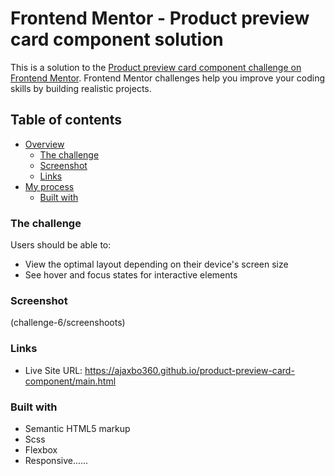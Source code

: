 # Frontend Mentor - Product preview card component solution

This is a solution to the [Product preview card component challenge on Frontend Mentor](https://www.frontendmentor.io/challenges/product-preview-card-component-GO7UmttRfa). Frontend Mentor challenges help you improve your coding skills by building realistic projects.

## Table of contents

- [Overview](#overview)
  - [The challenge](#the-challenge)
  - [Screenshot](#screenshot)
  - [Links](#links)
- [My process](#my-process)
  - [Built with](#built-with)

### The challenge

Users should be able to:

- View the optimal layout depending on their device's screen size
- See hover and focus states for interactive elements

### Screenshot

(challenge-6/screenshoots)

### Links

- Live Site URL: https://ajaxbo360.github.io/product-preview-card-component/main.html

### Built with

- Semantic HTML5 markup
- Scss
- Flexbox
- Responsive......
